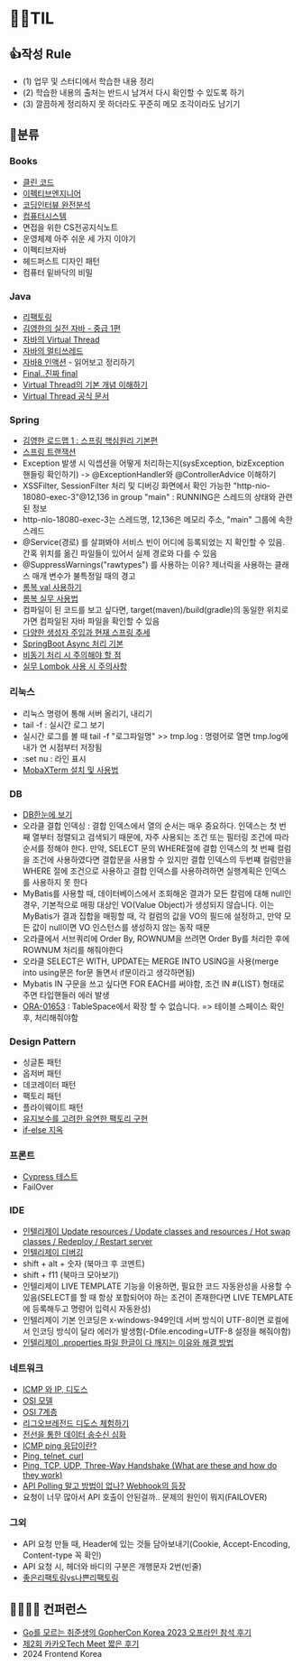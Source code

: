 # 🙆‍♂️TIL 

## 👍작성 Rule

- (1) 업무 및 스터디에서 학습한 내용 정리
- (2) 학습한 내용의 출처는 반드시 남겨서 다시 확인할 수 있도록 하기
- (3) 깔끔하게 정리하지 못 하더라도 꾸준히 메모 조각이라도 남기기   

## 🍉분류 

### Books
- [클린 코드](https://velog.io/@ngngs/%EC%B1%85%EB%84%88%EB%91%90-5%EA%B8%B0-%ED%81%B4%EB%A6%B0%EC%BD%94%EB%93%9C)
- [이펙티브엔지니어](https://velog.io/@ngngs/%ED%9A%A8%EC%9C%A8%EC%A0%81%EC%9D%B8-%EA%B0%9C%EB%B0%9C%EC%9E%90-12)
- [코딩인터뷰 완전분석](https://velog.io/@ngngs/%EC%83%88%EB%A1%9C%EC%9A%B4-%EC%95%8C%EA%B3%A0%EB%A6%AC%EC%A6%98-%EC%B1%8C%EB%A6%B0%EC%A7%80%EB%8A%94-%EC%83%88%EB%A1%9C%EC%9A%B4-%EC%96%B8%EC%96%B4%EB%A1%9C)
- [컴퓨터시스템](https://velog.io/@ngngs/%EC%BB%B4%ED%93%A8%ED%84%B0%EC%8B%9C%EC%8A%A4%ED%85%9CCSAPP-1%EC%9E%A5)
- 면접을 위한 CS전공지식노트
- 운영체제 아주 쉬운 세 가지 이야기
- 이펙티브자바
- 헤드퍼스트 디자인 패턴
- 컴퓨터 밑바닥의 비밀

### Java
- [리팩토링](https://github.com/ngngs/Refactoring_excercise)
- [김영한의 실전 자바 - 중급 1편](https://github.com/ngngs/TIL/tree/main/%EA%B9%80%EC%98%81%ED%95%9C%EC%9D%98%20%EC%8B%A4%EC%A0%84%20%EC%9E%90%EB%B0%94%20-%20%EC%A4%91%EA%B8%891%ED%8E%B8)
- [자바의 Virtual Thread](https://velog.io/@ngngs/%EC%B9%B4%EC%B9%B4%EC%98%A4%EC%99%80-%EC%9A%B0%EC%95%84%ED%95%9C%ED%98%95%EC%A0%9C%EB%93%A4%EC%9D%B4-%EC%84%A0%EB%B3%B4%EC%9D%B4%EB%8A%94-Java-%EA%B0%80%EC%83%81-%EC%8A%A4%EB%A0%88%EB%93%9C-%ED%98%81%EC%8B%A0)
- [자바의 멀티쓰레드](https://woongjin.udemy.com/course/java-multi-threading/learn/lecture/30800338#overview)
- [자바8 인액션](https://github.com/cheese10yun/TIL/blob/master/JAVA/%EC%9E%90%EB%B0%948-%EC%9D%B8%EC%95%A1%EC%85%98.md) - 읽어보고 정리하기
- [Final..진짜 final](https://github.com/ngngs/TIL/blob/main/Java/final.md)
- [Virtual Thread의 기본 개념 이해하기](https://d2.naver.com/helloworld/1203723)
- [Virtual Thread 공식 문서](https://openjdk.org/jeps/444)


### Spring
- [김영한 로드맵 1 : 스프링 핵심원리 기본편](https://github.com/ngngs/TIL/tree/main/%EC%8A%A4%ED%94%84%EB%A7%81%ED%95%B5%EC%8B%AC%EC%9B%90%EB%A6%AC_%EA%B8%B0%EB%B3%B8%ED%8E%B8)
- [스프링 트랜잭션](https://github.com/ngngs/TIL/tree/main/DB/1.%20%EC%8A%A4%ED%94%84%EB%A7%81%20%ED%8A%B8%EB%9E%9C%EC%9E%AD%EC%85%98)
- Exception 발생 시 익셉션을 어떻게 처리하는지(sysException, bizException 핸들링 확인하기) -> @ExceptionHandler와 @ControllerAdvice 이해하기
- XSSFilter, SessionFilter 처리 및 디버깅 화면에서 확인 가능한 "http-nio-18080-exec-3"@12,136 in group "main" : RUNNING은 스레드의 상태와 관련된 정보
- http-nio-18080-exec-3는 스레드명, 12,136은 메모리 주소, "main" 그룹에 속한 스레드
- @Service(경로) 를 살펴봐야 서비스 빈이 어디에 등록되었는 지 확인할 수 있음. 간혹 위치를 옮긴 파일들이 있어서 실제 경로와 다를 수 있음
- @SuppressWarnings("rawtypes") 를 사용하는 이유? 제너릭을 사용하는 클래스 매개 변수가 불특정일 때의 경고
- [롬복 val 사용하기](https://projectlombok.org/features/val)
- [롬복 실무 사용법](https://github.com/cheese10yun/blog-sample/tree/master/lombok)
- 컴파일이 된 코드를 보고 싶다면, target(maven)/build(gradle)의 동일한 위치로 가면 컴파일된 자바 파일을 확인할 수 있음
- [다양한 생성자 주입과 현재 스프링 추세](https://mangkyu.tistory.com/125)
- [SpringBoot Async 처리 기본](https://adjh54.tistory.com/544)
- [비동기 처리 시 주의해야 할 점](https://dkswnkk.tistory.com/706)
- [실무 Lombok 사용 시 주의사항](https://kwonnam.pe.kr/wiki/java/lombok/pitfall)

### 리눅스
- 리눅스 명령어 통해 서버 올리기, 내리기
- tail -f : 실시간 로그 보기
- 실시간 로그를 볼 때 tail -f "로그파일명" >> tmp.log : 명령어로 열면 tmp.log에 내가 연 시점부터 저장됨
- :set nu : 라인 표시
- [MobaXTerm 설치 및 사용법](https://inpa.tistory.com/entry/MobaXterm-%F0%9F%92%BD-%EB%AA%A8%EB%B0%94%EC%97%91%EC%8A%A4%ED%85%80-%EC%84%A4%EC%B9%98-%ED%95%9C%EA%B8%80%ED%99%94-SSH-%EC%A0%91%EC%86%8D-%EB%B0%A9%EB%B2%95-%F0%9F%92%AF-%EC%A0%95%EB%A6%AC)

### DB
- [DB한눈에 보기](https://github.com/ngngs/TIL/tree/main/DB)
- 오라클 결합 인덱싱 : 결합 인덱스에서 열의 순서는 매우 중요하다. 인덱스는 첫 번째 열부터 정렬되고 검색되기 때문에, 자주 사용되는 조건 또는 필터링 조건에 따라 순서를 정해야 한다. 만약, SELECT 문의 WHERE절에 결합 인덱스의 첫 번째 컬럼을 조건에 사용하였다면 결합문을 사용할 수 있지만 결합 인덱스의 두번쨰 컬럼만을 WHERE 절에 조건으로 사용하고 결합 인덱스를 사용하려하면 실행계획은 인덱스를 사용하지 못 한다
- MyBatis를 사용할 때, 데이터베이스에서 조회해온 결과가 모든 칼럼에 대해 null인 경우, 기본적으로 매핑 대상인 VO(Value Object)가 생성되지 않습니다. 이는 MyBatis가 결과 집합을 매핑할 때, 각 컬럼의 값을 VO의 필드에 설정하고, 만약 모든 값이 null이면 VO 인스턴스를 생성하지 않는 동작 때문
- 오라클에서 서브쿼리에 Order By, ROWNUM을 쓰려면 Order By를 처리한 후에 ROWNUM 처리를 해줘야한다
- 오라클 SELECT은 WITH, UPDATE는 MERGE INTO USING을 사용(merge into using문은 for문 돌면서 if문이라고 생각하면됨)
- Mybatis IN 구문을 쓰고 싶다면 FOR EACH를 써야함, 조건 IN #{LIST} 형태로 주면 타입핸들러 에러 발생
- [ORA-01653](https://bangu4.tistory.com/152) : TableSpace에서 확장 할 수 없습니다. => 테이블 스페이스 확인 후, 처리해줘야함


### Design Pattern
- 싱글톤 패턴
- 옵저버 패턴
- 데코레이터 패턴
- 팩토리 패턴
- 플라이웨이트 패턴
- [유지보수를 고려한 유연한 팩토리 구현](https://mangkyu.tistory.com/252)
- [if-else 지옥](https://velog.io/@dolfalf/%EB%A6%AC%ED%8C%A9%ED%86%A0%EB%A7%81-%EC%A1%B0%EA%B1%B4%EB%AC%B8%EC%A7%80%EC%98%A5-%ED%83%88%EC%B6%9C%ED%95%98%EA%B8%B0-if-else-if-else)

### 프론트
- [Cypress 테스트](https://github.com/ngngs/TIL/tree/main/Cypress)
- FailOver

### IDE
- [인텔리제이 Update resources / Update classes and resources / Hot swap classes / Redeploy / Restart server](https://www.jetbrains.com/help/idea/updating-applications-on-application-servers.html)
- [인텔리제이 디버깅](https://github.com/jojoldu/blog-code/tree/master/intellij-debugging)
- shift + alt + 숫자 (북마크 후 코멘트)
- shift + f11 (북마크 모아보기)
- 인텔리제이 LIVE TEMPLATE 기능을 이용하면, 필요한 코드 자동완성을 사용할 수 있음(SELECT를 할 때 항상 포함되어야 하는 조건이 존재한다면 LIVE TEMPLATE에 등록해두고 명령어 입력시 자동완성)
- 인텔리제이 기본 인코딩은 x-windows-949인데 서버 방식이 UTF-8이면 로컬에서 인코딩 방식이 달라 에러가 발생함(-Dfile.encoding=UTF-8 설정을 해줘야함)
- [인텔리제이 .properties 파일 한글이 다 깨지는 이유와 해결 방법](https://ifuwanna.tistory.com/291)

### 네트워크
- [ICMP 와 IP, 디도스](https://www.cloudflare.com/ko-kr/learning/ddos/glossary/internet-control-message-protocol-icmp/)
- [OSI 모델](https://www.cloudflare.com/ko-kr/learning/ddos/glossary/open-systems-interconnection-model-osi/)
- [OSI 7계층](https://velog.io/@ngngs/ping%EA%B3%BC-telnet%EC%9C%BC%EB%A1%9C-%EC%8B%9C%EC%9E%91%ED%95%9C-OSI-7-Layer)
- [리그오브레전드 디도스 체험하기](https://byeo.tistory.com/entry/%EB%A6%AC%EA%B7%B8%EC%98%A4%EB%B8%8C%EB%A0%88%EC%A0%84%EB%93%9C-%EB%94%94%EB%8F%84%EC%8A%A4)
- [전선을 통한 데이터 송수신 심화](https://thisiswoo.github.io/development/osi-7-physical-layer.html)
- [ICMP ping 응답이란?](https://docs.netapp.com/ko-kr/e-series-santricity/sm-hardware/what-are-icmp-ping-responses.html)
- [Ping, telnet, curl](https://toneyparky.tistory.com/59)
- [Ping, TCP, UDP, Three-Way Handshake (What are these and how do they work)](https://www.scaler.com/topics/cyber-security/what-is-ping/)
- [API Polling 말고 방법이 없나? Webhook의 등장](https://docs.tosspayments.com/resources/glossary/webhook)
- 요청이 너무 많아서 API 호출이 안된걸까.. 문제의 원인이 뭐지(FAILOVER)

### 그외
- API 요청 만들 때, Header에 있는 것들 담아보내기(Cookie, Accept-Encoding, Content-type 꼭 확인)
- API 요청 시, 헤더와 바디의 구분은 개행문자 2번(빈줄)
- [좋은리팩토링vs나쁜리팩토링](https://ykss.netlify.app/translation/good_refactoring_vs_bad_refactoring/)


## 👩‍🏫👨‍🏫 컨퍼런스
- [Go를 모르는 취준생의 GopherCon Korea 2023 오프라인 참석 후기](https://velog.io/@ngngs/%EC%B7%A8%EC%A4%80%EC%83%9D%EC%9D%98-GopherCon-Korea-2023-%EC%98%A4%ED%94%84%EB%9D%BC%EC%9D%B8-%EC%B0%B8%EC%84%9D-%ED%9B%84%EA%B8%B0)
- [제2회 카카오Tech Meet 짧은 후기](https://velog.io/@ngngs/%EC%A0%9C2%ED%9A%8C-%EC%B9%B4%EC%B9%B4%EC%98%A4-%ED%85%8C%ED%81%AC-%EB%B0%8B%EC%A7%A7%EC%9D%80%ED%9B%84%EA%B8%B0)
- 2024 Frontend Korea
